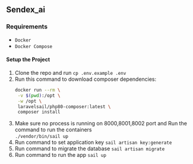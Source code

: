 ## Sendex_ai

### Requirements
- `Docker`
-  `Docker Compose`

#### Setup the Project
1. Clone the repo and run `cp .env.example .env`
2. Run this command to download composer dependencies:
   <br>
   ``` bash
   docker run --rm \
    -v $(pwd):/opt \
    -w /opt \
    laravelsail/php80-composer:latest \
    composer install
   ```
3. Make sure no process is running on 8000,8001,8002 port and Run the command to run the containers<br>`./vendor/bin/sail up`
4. Run command to set application key `sail artisan key:generate`
5. Run command to migrate the database `sail artisan migrate`
6. Run command to run the app `sail up`
